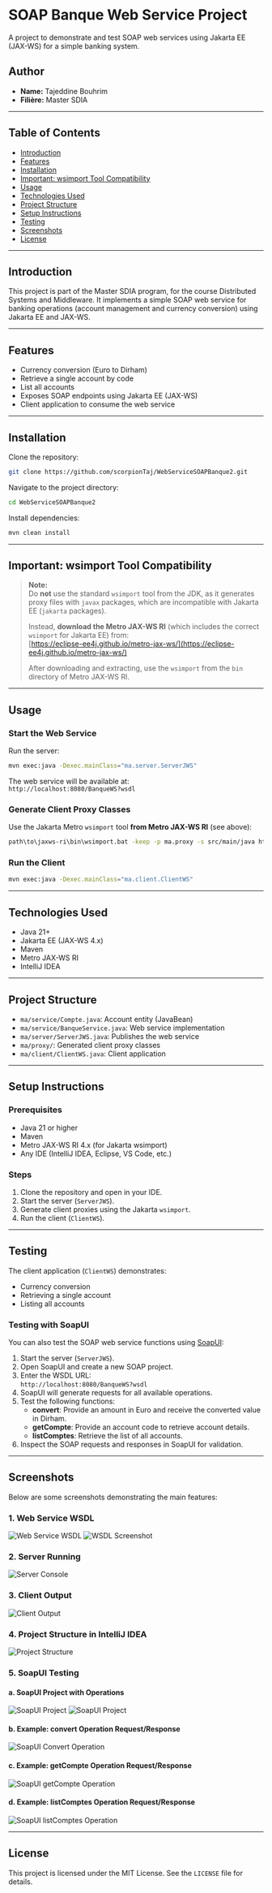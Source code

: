# SOAP Banque Web Service Project

A project to demonstrate and test SOAP web services using Jakarta EE (JAX-WS) for a simple banking system.

## Author

- **Name:** Tajeddine Bouhrim
- **Filière:** Master SDIA

---

## Table of Contents

- [Introduction](#introduction)
- [Features](#features)
- [Installation](#installation)
- [Important: wsimport Tool Compatibility](#important-wsimport-tool-compatibility)
- [Usage](#usage)
- [Technologies Used](#technologies-used)
- [Project Structure](#project-structure)
- [Setup Instructions](#setup-instructions)
- [Testing](#testing)
- [Screenshots](#screenshots)
- [License](#license)

---

## Introduction

This project is part of the Master SDIA program, for the course Distributed Systems and Middleware. It implements a simple SOAP web service for banking operations (account management and currency conversion) using Jakarta EE and JAX-WS.

---

## Features

- Currency conversion (Euro to Dirham)
- Retrieve a single account by code
- List all accounts
- Exposes SOAP endpoints using Jakarta EE (JAX-WS)
- Client application to consume the web service

---

## Installation

Clone the repository:

```sh
git clone https://github.com/scorpionTaj/WebServiceSOAPBanque2.git
```

Navigate to the project directory:

```sh
cd WebServiceSOAPBanque2
```

Install dependencies:

```sh
mvn clean install
```

---

## Important: wsimport Tool Compatibility

> **Note:**  
> Do **not** use the standard `wsimport` tool from the JDK, as it generates proxy files with `javax` packages, which are incompatible with Jakarta EE (`jakarta` packages).  
>  
> Instead, **download the Metro JAX-WS RI** (which includes the correct `wsimport` for Jakarta EE) from:  
> [https://eclipse-ee4j.github.io/metro-jax-ws/](https://eclipse-ee4j.github.io/metro-jax-ws/)  
>  
> After downloading and extracting, use the `wsimport` from the `bin` directory of Metro JAX-WS RI.

---

## Usage

### Start the Web Service

Run the server:

```sh
mvn exec:java -Dexec.mainClass="ma.server.ServerJWS"
```

The web service will be available at:  
`http://localhost:8080/BanqueWS?wsdl`

### Generate Client Proxy Classes

Use the Jakarta Metro `wsimport` tool **from Metro JAX-WS RI** (see above):

```sh
path\to\jaxws-ri\bin\wsimport.bat -keep -p ma.proxy -s src/main/java http://localhost:8080/BanqueWS?wsdl
```

### Run the Client

```sh
mvn exec:java -Dexec.mainClass="ma.client.ClientWS"
```

---

## Technologies Used

- Java 21+
- Jakarta EE (JAX-WS 4.x)
- Maven
- Metro JAX-WS RI
- IntelliJ IDEA

---

## Project Structure

- `ma/service/Compte.java`: Account entity (JavaBean)
- `ma/service/BanqueService.java`: Web service implementation
- `ma/server/ServerJWS.java`: Publishes the web service
- `ma/proxy/`: Generated client proxy classes
- `ma/client/ClientWS.java`: Client application

---

## Setup Instructions

### Prerequisites

- Java 21 or higher
- Maven
- Metro JAX-WS RI 4.x (for Jakarta wsimport)
- Any IDE (IntelliJ IDEA, Eclipse, VS Code, etc.)

### Steps

1. Clone the repository and open in your IDE.
2. Start the server (`ServerJWS`).
3. Generate client proxies using the Jakarta `wsimport`.
4. Run the client (`ClientWS`).

---

## Testing

The client application (`ClientWS`) demonstrates:

- Currency conversion
- Retrieving a single account
- Listing all accounts

### Testing with SoapUI

You can also test the SOAP web service functions using [SoapUI](https://www.soapui.org/):

1. Start the server (`ServerJWS`).
2. Open SoapUI and create a new SOAP project.
3. Enter the WSDL URL:  
   `http://localhost:8080/BanqueWS?wsdl`
4. SoapUI will generate requests for all available operations.
5. Test the following functions:
   - **convert**: Provide an amount in Euro and receive the converted value in Dirham.
   - **getCompte**: Provide an account code to retrieve account details.
   - **listComptes**: Retrieve the list of all accounts.
6. Inspect the SOAP requests and responses in SoapUI for validation.

---

## Screenshots

Below are some screenshots demonstrating the main features:

### 1. Web Service WSDL

![Web Service WSDL](images/Web_Services.png)
![WSDL Screenshot](images/wsdl.png)

### 2. Server Running

![Server Console](images/server_running.png)

### 3. Client Output

![Client Output](images/client_output.png)

### 4. Project Structure in IntelliJ IDEA

![Project Structure](images/project_structure.png)

### 5. SoapUI Testing

#### a. SoapUI Project with Operations

![SoapUI Project](images/soapui_project1.png)
![SoapUI Project](images/soapui_project2.png)

#### b. Example: convert Operation Request/Response

![SoapUI Convert Operation](images/soapui_convert.png)

#### c. Example: getCompte Operation Request/Response

![SoapUI getCompte Operation](images/soapui_getCompte.png)

#### d. Example: listComptes Operation Request/Response

![SoapUI listComptes Operation](images/soapui_listComptes.png)

---

## License

This project is licensed under the MIT License. See the `LICENSE` file for details.
